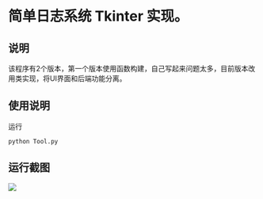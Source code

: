 # 简单日志系统  Tkinter 实现。

## 说明
该程序有2个版本，第一个版本使用函数构建，自己写起来问题太多，目前版本改用类实现，将UI界面和后端功能分离。

## 使用说明
运行

`python Tool.py`

## 运行截图
![](http://i.imgur.com/lnGL95D.png)